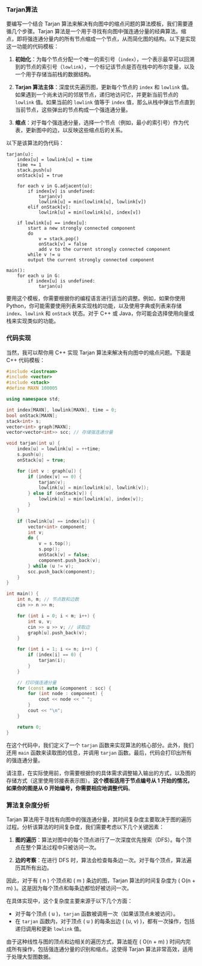 ### Tarjan算法

要编写一个结合 Tarjan 算法来解决有向图中的缩点问题的算法模板，我们需要遵循几个步骤。Tarjan 算法是一个用于寻找有向图中强连通分量的经典算法。缩点，即将强连通分量内的所有节点缩成一个节点，从而简化图的结构。以下是实现这一功能的代码模板：

1. **初始化**：为每个节点分配一个唯一的索引号（`index`），一个表示最早可以回溯到的节点的索引号（`lowlink`），一个标记该节点是否在栈中的布尔变量，以及一个用于存储当前栈的数据结构。

2. **Tarjan 算法主体**：深度优先遍历图，更新每个节点的 `index` 和 `lowlink` 值。如果遇到一个尚未访问的邻居节点，递归地访问它，并更新当前节点的 `lowlink` 值。如果当前的 `lowlink` 值等于 `index` 值，那么从栈中弹出节点直到当前节点，这些弹出的节点构成一个强连通分量。

3. **缩点**：对于每个强连通分量，选择一个节点（例如，最小的索引号）作为代表，更新图中的边，以反映这些缩点后的关系。

以下是该算法的伪代码：

```plaintext
tarjan(u):
    index[u] = lowlink[u] = time
    time += 1
    stack.push(u)
    onStack[u] = true

    for each v in G.adjacent(u):
        if index[v] is undefined:
            tarjan(v)
            lowlink[u] = min(lowlink[u], lowlink[v])
        elif onStack[v]:
            lowlink[u] = min(lowlink[u], index[v])

    if lowlink[u] == index[u]:
        start a new strongly connected component
        do
            v = stack.pop()
            onStack[v] = false
            add v to the current strongly connected component
        while v != u
        output the current strongly connected component

main():
    for each u in G:
        if index[u] is undefined:
            tarjan(u)
```

要用这个模板，你需要根据你的编程语言进行适当的调整。例如，如果你使用 Python，你可能需要使用列表来实现栈的功能，以及使用字典或列表来存储 `index`、`lowlink` 和 `onStack` 状态。对于 C++ 或 Java，你可能会选择使用向量或栈来实现类似的功能。

### 代码实现

当然，我可以帮你用 C++ 实现 Tarjan 算法来解决有向图中的缩点问题。下面是 C++ 代码模板：

```cpp
#include <iostream>
#include <vector>
#include <stack>
#define MAXN 100005

using namespace std;

int index[MAXN], lowlink[MAXN], time = 0;
bool onStack[MAXN];
stack<int> s;
vector<int> graph[MAXN];
vector<vector<int>> scc; // 存储强连通分量

void tarjan(int u) {
    index[u] = lowlink[u] = ++time;
    s.push(u);
    onStack[u] = true;

    for (int v : graph[u]) {
        if (index[v] == 0) {
            tarjan(v);
            lowlink[u] = min(lowlink[u], lowlink[v]);
        } else if (onStack[v]) {
            lowlink[u] = min(lowlink[u], index[v]);
        }
    }

    if (lowlink[u] == index[u]) {
        vector<int> component;
        int v;
        do {
            v = s.top();
            s.pop();
            onStack[v] = false;
            component.push_back(v);
        } while (u != v);
        scc.push_back(component);
    }
}

int main() {
    int n, m; // 节点数和边数
    cin >> n >> m;

    for (int i = 0; i < m; i++) {
        int u, v;
        cin >> u >> v; // 读取边
        graph[u].push_back(v);
    }

    for (int i = 1; i <= n; i++) {
        if (index[i] == 0) {
            tarjan(i);
        }
    }

    // 打印强连通分量
    for (const auto &component : scc) {
        for (int node : component) {
            cout << node << " ";
        }
        cout << "\n";
    }

    return 0;
}
```

在这个代码中，我们定义了一个 `tarjan` 函数来实现算法的核心部分。此外，我们还用 `main` 函数来读取图的信息，并调用 `tarjan` 函数。最后，代码会打印出所有的强连通分量。

请注意，在实际使用前，你需要根据你的具体需求调整输入输出的方式，以及图的存储方式（这里使用邻接表表示图）。**这个模板适用于节点编号从 1 开始的情况，如果你的图是从 0 开始编号，你需要相应地调整代码**。

### 算法复杂度分析

Tarjan 算法用于寻找有向图中的强连通分量，其时间复杂度主要取决于图的遍历过程。分析该算法的时间复杂度，我们需要考虑以下几个关键因素：

1. **图的遍历**：算法对图中的每个顶点进行了一次深度优先搜索（DFS）。每个顶点在整个算法过程中只被访问一次。

2. **边的考察**：在进行 DFS 时，算法会检查每条边一次。对于每个顶点，算法遍历其所有出边。

因此，对于有 \( n \) 个顶点和 \( m \) 条边的图，Tarjan 算法的时间复杂度为 \( O(n + m) \)。这是因为每个顶点和每条边都恰好被访问一次。

在具体实现中，这个复杂度主要来源于以下几个方面：

- 对于每个顶点 \( u \)，`tarjan` 函数被调用一次（如果该顶点未被访问）。
- 在 `tarjan` 函数内，对于顶点 \( u \) 的每条出边 \( (u, v) \)，都有一次操作，包括递归调用和更新 `lowlink` 值。

由于这种线性与图的顶点和边相关的遍历方式，算法能在 \( O(n + m) \) 时间内完成所有操作，包括强连通分量的识别和缩点。这使得 Tarjan 算法非常高效，适用于处理大型图数据。